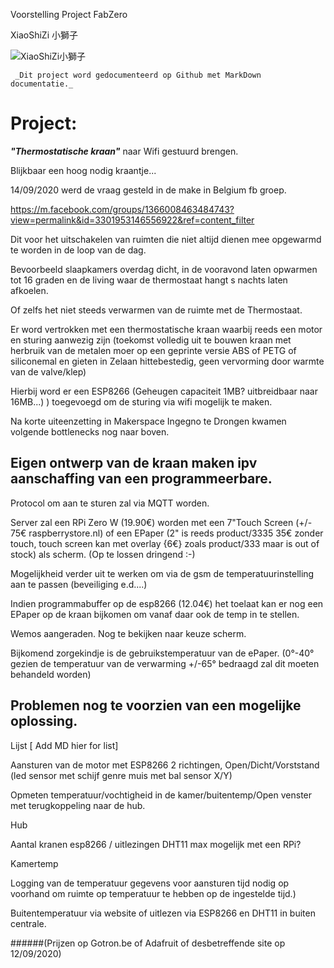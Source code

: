 Voorstelling Project FabZero 

XiaoShiZi 小獅子

![XiaoShiZi小獅子]({{site.baseurl}}/assets/小獅子.png)

```note
 _Dit project word gedocumenteerd op Github met MarkDown documentatie._
```

# Project:

**_"Thermostatische kraan"_** naar Wifi gestuurd brengen.


Blijkbaar een hoog nodig kraantje...

14/09/2020 werd de vraag gesteld in de make in Belgium fb groep.

https://m.facebook.com/groups/1366008463484743?view=permalink&id=3301953146556922&ref=content_filter

Dit voor het uitschakelen van ruimten die niet altijd dienen mee opgewarmd te worden in de loop van de dag.

Bevoorbeeld slaapkamers overdag dicht, in de vooravond laten opwarmen tot 16 graden en de living waar de thermostaat hangt s nachts laten afkoelen.

Of zelfs het niet steeds verwarmen van de ruimte met de Thermostaat.

Er word vertrokken met een thermostatische kraan waarbij reeds een motor en sturing aanwezig zijn (toekomst volledig uit te bouwen kraan met herbruik van de metalen moer op een geprinte versie ABS of PETG of siliconemal en gieten in Zelaan hittebestedig, geen vervorming door warmte van de valve/klep)

Hierbij word er een ESP8266 (Geheugen capaciteit 1MB? uitbreidbaar naar 16MB...) ) toegevoegd om de sturing via wifi mogelijk te maken.

Na korte uiteenzetting in Makerspace Ingegno te Drongen kwamen volgende bottlenecks nog naar boven.

Eigen ontwerp van de kraan maken ipv aanschaffing van een programmeerbare. 
   -

Protocol om aan te sturen zal via MQTT worden.

Server zal een RPi Zero W (19.90€) worden met een 7"Touch Screen (+/- 75€ raspberrystore.nl) of een EPaper (2" is reeds product/3335 35€ zonder touch, touch screen kan met overlay {6€} zoals product/333 maar is out of stock) als scherm. (Op te lossen dringend :-)  

Mogelijkheid verder uit te werken om via de gsm de temperatuurinstelling aan te passen (beveiliging e.d....)

Indien programmabuffer op de esp8266 (12.04€) het toelaat kan er nog een EPaper op de kraan bijkomen om vanaf daar ook de temp in te stellen.

Wemos aangeraden. Nog te bekijken naar keuze scherm.

Bijkomend zorgekindje is de gebruikstemperatuur van de ePaper. (0°-40° gezien de temperatuur van de verwarming +/-65° bedraagd zal dit moeten behandeld worden)

## Problemen nog te voorzien van een mogelijke oplossing.

Lijst [ Add MD hier for list]

Aansturen van de motor met ESP8266 2 richtingen, Open/Dicht/Vorststand (led sensor met schijf genre muis met bal sensor X/Y)

Opmeten temperatuur/vochtigheid in de kamer/buitentemp/Open venster met terugkoppeling naar de hub.

Hub 

Aantal kranen esp8266 / uitlezingen DHT11 max mogelijk met een RPi?

Kamertemp

Logging van de temperatuur gegevens voor aansturen tijd nodig op voorhand om ruimte op temperatuur te hebben op de ingestelde tijd.)

Buitentemperatuur via website of uitlezen via ESP8266 en DHT11 in buiten centrale.



######(Prijzen op Gotron.be of Adafruit of desbetreffende site op 12/09/2020)

